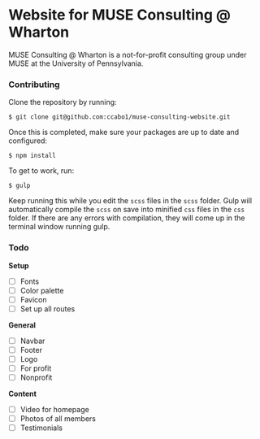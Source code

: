# Website for MUSE Consulting @ Wharton

MUSE Consulting @ Wharton is a not-for-profit consulting group under MUSE at the University of Pennsylvania.

### Contributing

Clone the repository by running:
```
$ git clone git@github.com:ccabo1/muse-consulting-website.git
```
Once this is completed, make sure your packages are up to date and configured:
```
$ npm install
```
To get to work, run:
```
$ gulp
```
Keep running this while you edit the `scss` files in the `scss` folder. Gulp will automatically compile the `scss` on save into minified `css` files in the `css` folder. If there are any errors with compilation, they will come up in the terminal window running gulp.

### Todo

__Setup__

- [ ] Fonts
- [ ] Color palette
- [ ] Favicon
- [ ] Set up all routes

__General__

- [ ] Navbar
- [ ] Footer
- [ ] Logo
- [ ] For profit
- [ ] Nonprofit

__Content__

- [ ] Video for homepage
- [ ] Photos of all members
- [ ] Testimonials
